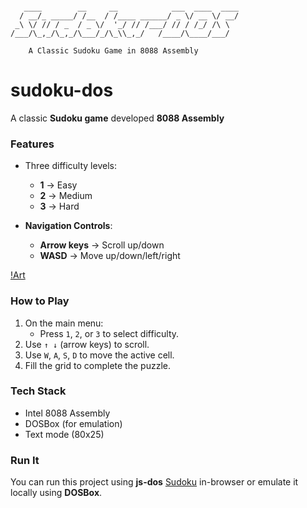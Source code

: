 ```

   ____        __     __            ___  ____  ____
  / __/_ _____/ /__  / /____ ______/ _ \/ __ \/ __/
 _\ \/ // / _  / _ \/  '_/ // /___/ // / /_/ /\ \
/___/\_,_/\_,_/\___/_/\_\\_,_/   /____/\____/___/

    A Classic Sudoku Game in 8088 Assembly
```

# sudoku-dos

A classic **Sudoku game** developed **8088 Assembly**

### Features

* Three difficulty levels:

  * **1** → Easy
  * **2** → Medium
  * **3** → Hard

* **Navigation Controls**:

  * **Arrow keys** → Scroll up/down
  * **WASD** → Move up/down/left/right

[!Art](public/ss.png)


### How to Play

1. On the main menu:
    * Press `1`, `2`, or `3` to select difficulty.
2. Use `↑ ↓` (arrow keys) to scroll.
3. Use `W`, `A`, `S`, `D` to move the active cell.
4. Fill the grid to complete the puzzle.

### Tech Stack

* Intel 8088 Assembly
* DOSBox (for emulation)
* Text mode (80x25)


### Run It

You can run this project using **js-dos** [Sudoku](https://sudoku-x8088.netlify.app/) in-browser or emulate it locally using **DOSBox**.
